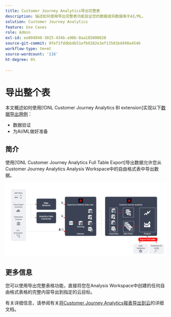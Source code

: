 ```yaml
---
title: Customer Journey Analytics导出完整表
description: 描述如何使用导出完整表功能验证您的数据或将数据用于AI/ML。
solution: Customer Journey Analytics
feature: Use Cases
role: Admin
exl-id: ee004948-3025-434b-a90b-8aa185800820
source-git-commit: 9fef1fddbb4b51efb9282e3ef13501bd498a4546
workflow-type: tm+mt
source-wordcount: '116'
ht-degree: 6%

---
```


# 导出整个表

本文概述如何使用[!DNL Customer Journey Analytics BI extension]实现以下[数据导出用例](overview.md)：

- 数据验证
- 为AI/ML做好准备

## 简介

使用[!DNL Customer Journey Analytics Full Table Export]导出数据允许您从Customer Journey Analytics Analysis Workspace中的自由格式表中导出数据。

![BI扩展](../assets/export-full-table.svg)

## 更多信息

您可以使用导出完整表格功能，直接将您在Analysis Workspace中创建的任何自由格式表格的完整内容导出到指定的云目标。

有关详细信息，请参阅有关[将Customer Journey Analytics报表导出到云](/help/analysis-workspace/export/export-cloud.md)的详细文档。
